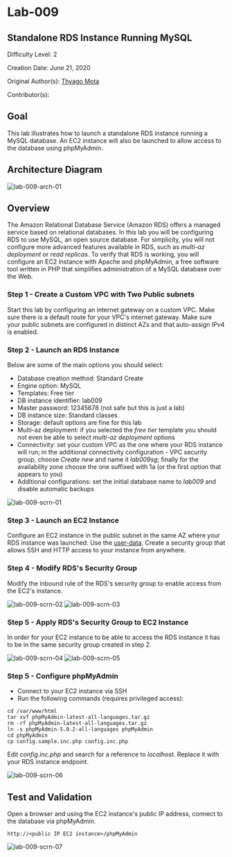 # Lab-009

## Standalone RDS Instance Running MySQL

Difficulty Level: 2

Creation Date: June 21, 2020

Original Author(s): [Thyago Mota](https://github.com/thyagomota)

Contributor(s):

## Goal
This lab illustrates how to launch a standalone RDS instance running a MySQL database. An EC2 instance will also be launched to allow access to the database using phpMyAdmin.

## Architecture Diagram

![lab-009-arch-01](images/lab-009-arch-01.png)

## Overview
The Amazon Relational Database Service (Amazon RDS) offers a managed service based on relational databases.  In this lab you will be configuring RDS to use MySQL, an open source database. For simplicity, you will not configure more advanced features available in RDS, such as *multi-az deployment* or *read replicas*. To verify that RDS is working, you will configure an EC2 instance with Apache and phpMyAdmin, a free software tool written in PHP that simplifies administration of a MySQL database over the Web.

### Step 1 - Create a Custom VPC with Two Public subnets

Start this lab by configuring an internet gateway on a custom VPC. Make sure there is a default route for your VPC's internet gateway. Make sure your public subnets are configured in distinct AZs and that auto-assign IPv4 is enabled.

### Step 2 - Launch an RDS Instance

Below are some of the main options you should select:
* Database creation method: Standard Create
* Engine option: MySQL
* Templates: Free tier
* DB instance identifier: lab009
* Master password: 12345678 (not safe but this is just a lab)
* DB instance size: Standard classes
* Storage: default options are fine for this lab
* Multi-az deployment: if you selected the *free tier* template you should not even be able to select *multi-az deployment* options
* Connectivity: set your custom VPC as the one where your RDS instance will run; in the additional connectivity configuration - VPC security group, choose *Create new* and name it *lab009sg*; finally for the availability zone choose the one suffixed with 1a (or the first option that appears to you)
* Additional configurations: set the initial database name to *lab009* and disable automatic backups

![lab-009-scrn-01](images/lab-009-scrn-01.png)

### Step 3 - Launch an EC2 Instance

Configure an EC2 instance in the public subnet in the same AZ where your RDS instance was launched. Use the [user-data](files/user-data.sh). Create a security group that allows SSH and HTTP access to your instance from anywhere.

### Step 4 - Modify RDS's Security Group

Modify the inbound rule of the RDS's security group to enable access from the EC2's instance.

![lab-009-scrn-02](images/lab-009-scrn-02.png)
![lab-009-scrn-03](images/lab-009-scrn-03.png)

### Step 5 - Apply RDS's Security Group to EC2 Instance

In order for your EC2 instance to be able to access the RDS instance it has to be in the same security group created in step 2.

![lab-009-scrn-04](images/lab-009-scrn-04.png)
![lab-009-scrn-05](images/lab-009-scrn-05.png)

### Step 5 - Configure phpMyAdmin

* Connect to your EC2 instance via SSH
* Run the following commands (requires privileged access):

```
cd /var/www/html
tar xvf phpMyAdmin-latest-all-languages.tar.gz
rm -rf phpMyAdmin-latest-all-languages.tar.gz
ln -s phpMyAdmin-5.0.2-all-languages phpMyAdmin
cd phpMyAdmin
cp config.sample.inc.php config.inc.php

```

Edit *config.inc.php* and search for a reference to *localhost*. Replace it with your RDS instance endpoint.

![lab-009-scrn-06](images/lab-009-scrn-06.png)

## Test and Validation

Open a browser and using the EC2 instance's public IP address, connect to the database via phpMyAdmin.

```
http://<public IP EC2 instance>/phpMyAdmin
```

![lab-009-scrn-07](images/lab-009-scrn-07.png)
